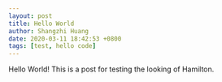 ```yaml
---
layout: post
title: Hello World
author: Shangzhi Huang
date: 2020-03-11 18:42:53 +0800
tags: [test, hello code]
---
```


Hello World! This is a post for testing the looking of Hamilton.
